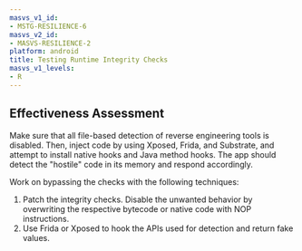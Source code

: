 ```yaml
---
masvs_v1_id:
- MSTG-RESILIENCE-6
masvs_v2_id:
- MASVS-RESILIENCE-2
platform: android
title: Testing Runtime Integrity Checks
masvs_v1_levels:
- R
---
```


## Effectiveness Assessment

Make sure that all file-based detection of reverse engineering tools is disabled. Then, inject code by using Xposed, Frida, and Substrate, and attempt to install native hooks and Java method hooks. The app should detect the "hostile" code in its memory and respond accordingly.

Work on bypassing the checks with the following techniques:

1. Patch the integrity checks. Disable the unwanted behavior by overwriting the respective bytecode or native code with NOP instructions.
2. Use Frida or Xposed to hook the APIs used for detection and return fake values.
